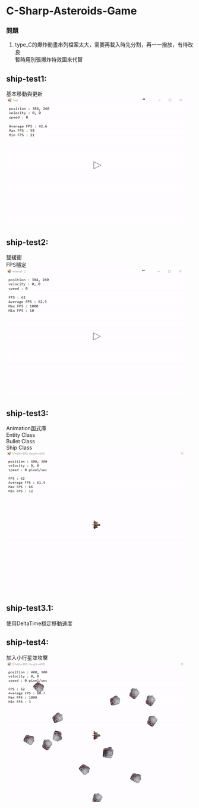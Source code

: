 # C-Sharp-Asteroids-Game

### 問題
1. type_C的爆炸動畫串列檔案太大，需要再載入時先分割，再一一撥放，有待改良<br>
暫時用別張爆炸特效圖來代替

## ship-test1:<br>
基本移動與更新<br>
![Alt text](test1.gif)

## ship-test2:<br>
雙緩衝<br>
FPS穩定<br>
![Alt text](test2.gif)


## ship-test3:<br>
Animation函式庫<br>
Entity Class<br>
Bullet Class<br>
Ship Class<br>
![Alt text](test3.gif)


## ship-test3.1:<br>
使用DeltaTime穩定移動速度


## ship-test4:<br>
加入小行星並攻擊<br>
![Alt text](test4.gif)

